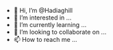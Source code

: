 - 👋 Hi, I’m @Hadiaghill
- 👀 I’m interested in ...
- 🌱 I’m currently learning ...
- 💞️ I’m looking to collaborate on ...
- 📫 How to reach me ...

<!---
Hadiaghill/Hadiaghill is a ✨ special ✨ repository because its `README.md` (this file) appears on your GitHub profile.
You can click the Preview link to take a look at your changes.
--->
